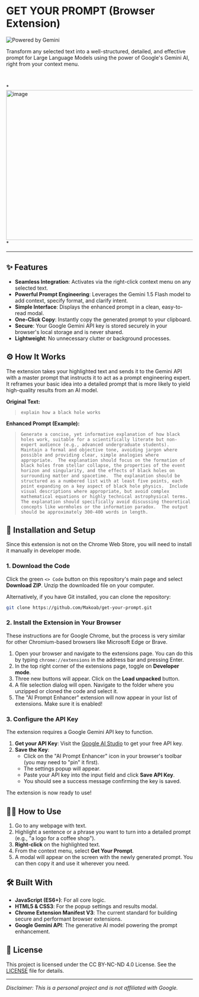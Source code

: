 # GET YOUR PROMPT (Browser Extension)

![Powered by Gemini](https://img.shields.io/badge/Powered%20by-Gemini%20AI-4285F4?style=for-the-badge)

Transform any selected text into a well-structured, detailed, and effective prompt for Large Language Models using the power of Google's Gemini AI, right from your context menu.

<br>


*<img width="800" height="405" alt="image" src="https://s3.ezgif.com/tmp/ezgif-3cae0130272f9a.gif" />
*

---

## ✨ Features

-   **Seamless Integration**: Activates via the right-click context menu on any selected text.
-   **Powerful Prompt Engineering**: Leverages the Gemini 1.5 Flash model to add context, specify format, and clarify intent.
-   **Simple Interface**: Displays the enhanced prompt in a clean, easy-to-read modal.
-   **One-Click Copy**: Instantly copy the generated prompt to your clipboard.
-   **Secure**: Your Google Gemini API key is stored securely in your browser's local storage and is never shared.
-   **Lightweight**: No unnecessary clutter or background processes.

## ⚙️ How It Works

The extension takes your highlighted text and sends it to the Gemini API with a master prompt that instructs it to act as a prompt engineering expert. It reframes your basic idea into a detailed prompt that is more likely to yield high-quality results from an AI model.

**Original Text:**
> `explain how a black hole works`

**Enhanced Prompt (Example):**
> `Generate a concise, yet informative explanation of how black holes work, suitable for a scientifically literate but non-expert audience (e.g., advanced undergraduate students).  Maintain a formal and objective tone, avoiding jargon where possible and providing clear, simple analogies where appropriate.  The explanation should focus on the formation of black holes from stellar collapse, the properties of the event horizon and singularity, and the effects of black holes on surrounding matter and spacetime.  The explanation should be structured as a numbered list with at least five points, each point expanding on a key aspect of black hole physics.  Include visual descriptions where appropriate, but avoid complex mathematical equations or highly technical astrophysical terms. The explanation should specifically avoid discussing theoretical concepts like wormholes or the information paradox.  The output should be approximately 300-400 words in length.`

## 🚀 Installation and Setup

Since this extension is not on the Chrome Web Store, you will need to install it manually in developer mode.

### 1. Download the Code

Click the green `<> Code` button on this repository's main page and select **Download ZIP**. Unzip the downloaded file on your computer.

Alternatively, if you have Git installed, you can clone the repository:
```bash
git clone https://github.com/Makoab/get-your-prompt.git
```

### 2. Install the Extension in Your Browser

These instructions are for Google Chrome, but the process is very similar for other Chromium-based browsers like Microsoft Edge or Brave.

1.  Open your browser and navigate to the extensions page. You can do this by typing `chrome://extensions` in the address bar and pressing Enter.
2.  In the top right corner of the extensions page, toggle on **Developer mode**.
3.  Three new buttons will appear. Click on the **Load unpacked** button.
4.  A file selection dialog will open. Navigate to the folder where you unzipped or cloned the code and select it.
5.  The "AI Prompt Enhancer" extension will now appear in your list of extensions. Make sure it is enabled!

### 3. Configure the API Key

The extension requires a Google Gemini API key to function.

1.  **Get your API Key**: Visit the [Google AI Studio](https://ai.google.dev/gemini-api/docs/api-key) to get your free API key.
2.  **Save the Key**:
    *   Click on the "AI Prompt Enhancer" icon in your browser's toolbar (you may need to "pin" it first).
    *   The settings popup will appear.
    *   Paste your API key into the input field and click **Save API Key**.
    *   You should see a success message confirming the key is saved.

The extension is now ready to use!

## 🧑‍💻 How to Use

1.  Go to any webpage with text.
2.  Highlight a sentence or a phrase you want to turn into a detailed prompt (e.g., "a logo for a coffee shop").
3.  **Right-click** on the highlighted text.
4.  From the context menu, select **Get Your Prompt**.
5.  A modal will appear on the screen with the newly generated prompt. You can then copy it and use it wherever you need.

## 🛠️ Built With

-   **JavaScript (ES6+)**: For all core logic.
-   **HTML5 & CSS3**: For the popup settings and results modal.
-   **Chrome Extension Manifest V3**: The current standard for building secure and performant browser extensions.
-   **Google Gemini API**: The generative AI model powering the prompt enhancement.

## 📄 License

This project is licensed under the CC BY-NC-ND 4.0 License. See the [LICENSE](LICENSE) file for details.

---

*Disclaimer: This is a personal project and is not affiliated with Google.*
